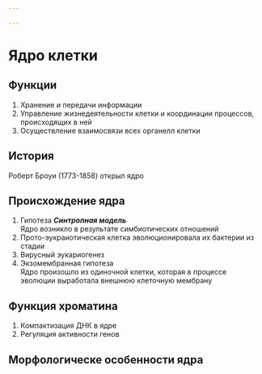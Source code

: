 ```yaml
---

---
```

# Ядро клетки

## Функции
1. Хранение и передачи информации
2. Управление жизнедеятельности клетки и координации процессов, происходящих в ней
3. Осуществление взаимосвязи всех органелл клетки

## История
Роберт Броуи (1773-1858) открыл ядро

## Происхождение ядра
1. Гипотеза ***Синтропная модель***<br>Ядро возникло в результате симбиотических отношений
2. Прото-эукраиотическая клетка эволюционировала их бактерии из стадии
3. Вирусный эукариогенез
4. Экзомембранная гипотеза<br>Ядро произошло из одиночной клетки, которая в процессе эволюции выработала внешнюю клеточную мембрану

## Функция хроматина
1. Компактизация ДНК в ядре
2. Регуляция активности генов

## Морфологическе особенности ядра